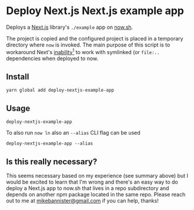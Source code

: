 # Deploy Next.js Next.js example app

Deploys a [Next.js](https://nextjs.org/docs) library's `./example` app on [now.sh](https://zeit.co/docs).

The project is copied and the configured project is placed in a temporary directory where `now` is invoked. The main purpose of this script is to workaround Next's <a href='#is-this-really-necessary' id='fnref1'>inability<sup>1</sup></a> to work with symlinked (or `file:..` dependencies when deployed to now.


## Install

```Shell
yarn global add deploy-nextjs-example-app
```

## Usage

```Shell
deploy-nextjs-example-app
```

To also run `now ln` also an `--alias` CLI flag can be used

```Shell
deploy-nextjs-example-app --alias
```

## Is this really necessary?

This seems necessary based on my experience (see summary above) but I would be excited to learn that I'm wrong and there's an easy way to do deploy a Next.js app to now.sh that lives in a repo subdirectory and depends on another npm package located in the same repo. Please reach out to me at mikebannister@gmail.com if you can help, thanks!

